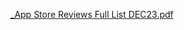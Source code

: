 [_App Store Reviews Full List DEC23.pdf](https://github.com/department-of-veterans-affairs/va.gov-team/files/14102118/_App.Store.Reviews.Full.List.DEC23.pdf)
